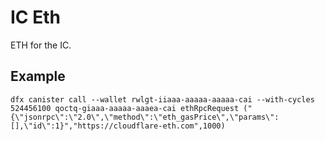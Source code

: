 # IC Eth
ETH for the IC.

## Example

```
dfx canister call --wallet rwlgt-iiaaa-aaaaa-aaaaa-cai --with-cycles 524456100 qoctq-giaaa-aaaaa-aaaea-cai ethRpcRequest ("{\"jsonrpc\":\"2.0\",\"method\":\"eth_gasPrice\",\"params\":[],\"id\":1}","https://cloudflare-eth.com",1000)
```
